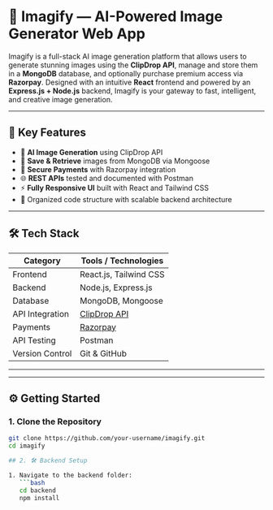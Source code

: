 # 🌟 Imagify — AI-Powered Image Generator Web App

Imagify is a full-stack AI image generation platform that allows users to generate stunning images using the **ClipDrop API**, manage and store them in a **MongoDB** database,
and optionally purchase premium access via **Razorpay**. Designed with an intuitive **React** frontend and powered by an **Express.js + Node.js** backend, 
Imagify is your gateway to fast, intelligent, and creative image generation.

---

## 🚀 Key Features

- 🎨 **AI Image Generation** using ClipDrop API
- 💾 **Save & Retrieve** images from MongoDB via Mongoose
- 💸 **Secure Payments** with Razorpay integration
- 🌐 **REST APIs** tested and documented with Postman
- ⚡ **Fully Responsive UI** built with React and Tailwind CSS
- 📂 Organized code structure with scalable backend architecture

---

## 🛠️ Tech Stack

| Category       | Tools / Technologies                    |
|----------------|------------------------------------------|
| Frontend       | React.js, Tailwind CSS                   |
| Backend        | Node.js, Express.js                      |
| Database       | MongoDB, Mongoose                        |
| API Integration| [ClipDrop API](https://clipdrop.co/apis) |
| Payments       | [Razorpay](https://razorpay.com/)        |
| API Testing    | Postman                                  |
| Version Control| Git & GitHub                             |

---






---

## ⚙️ Getting Started

### 1. Clone the Repository
```bash
git clone https://github.com/your-username/imagify.git
cd imagify

## 2. 🛠️ Backend Setup

1. Navigate to the backend folder:
   ```bash
   cd backend
   npm install

